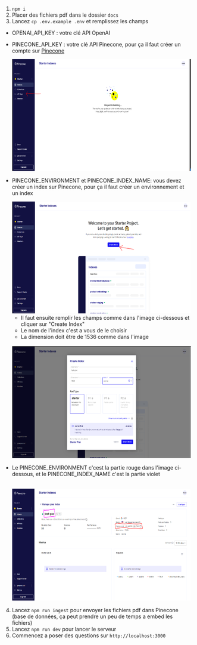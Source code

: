 1. `npm i`
2. Placer des fichiers pdf dans le dossier `docs`
3. Lancez `cp .env.example .env` et remplissez les champs 
-   OPENAI_API_KEY : votre clé API OpenAI
-   PINECONE_API_KEY : votre clé API Pinecone, pour ça il faut créer un compte sur [Pinecone](https://www.pinecone.io/)
    <br/>

    <img src="./img/api-key.PNG" width="500" height="300">

    <br/>
-   PINECONE_ENVIRONMENT et PINECONE_INDEX_NAME: vous devez créer un index sur Pinecone, pour ça il faut créer un environnement et un index
    
    <img src="./img/index-create.PNG" width="500" height="300">

    <br/>

    -   Il faut ensuite remplir les champs comme dans l'image ci-dessous et cliquer sur "Create Index"
    -   Le nom de l'index c'est a vous de le choisir
    -   La dimension doit être de 1536 comme dans l'image

    <br/>

    <img src="./img/configs-index.PNG" width="500" height="300">

-   Le PINECONE_ENVIRONMENT c'cest la partie rouge dans l'image ci-dessous, et le PINECONE_INDEX_NAME c'est la partie violet

    <br/>

    <img src="./img/env-et-index-name.PNG" width="500" height="300">

4. Lancez `npm run ingest` pour envoyer les fichiers pdf dans Pinecone (base de données, ça peut prendre un peu de temps a embed les fichiers)
5. Lancez `npm run dev` pour lancer le serveur
6. Commencez a poser des questions sur `http://localhost:3000`
